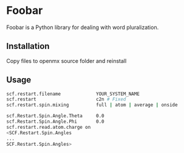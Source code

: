 # Foobar

Foobar is a Python library for dealing with word pluralization.

## Installation

Copy files to openmx source folder and reinstall

## Usage

```bash
scf.restart.filename             YOUR_SYSTEM_NAME
scf.restart                      c2n # Fixed
scf.restart.spin.mixing          full | atom | average | onside

scf.Restart.Spin.Angle.Theta     0.0
scf.Restart.Spin.Angle.Phi       0.0
scf.restart.read.atom.charge on 
<SCF.Restart.Spin.Angles
...
SCF.Restart.Spin.Angles>
```

